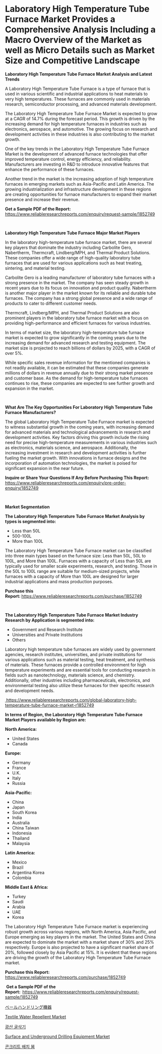<p><h1>Laboratory High Temperature Tube Furnace Market Provides a Comprehensive Analysis Including a Macro Overview of the Market as well as Micro Details such as Market Size and Competitive Landscape</h1></p><p><strong>Laboratory High Temperature Tube Furnace Market Analysis and Latest Trends</strong></p>
<p><p>A Laboratory High Temperature Tube Furnace is a type of furnace that is used in various scientific and industrial applications to heat materials to very high temperatures. These furnaces are commonly used in materials research, semiconductor processing, and advanced materials development.</p><p>The Laboratory High Temperature Tube Furnace Market is expected to grow at a CAGR of 14.7% during the forecast period. This growth is driven by the increasing demand for high temperature furnaces in industries such as electronics, aerospace, and automotive. The growing focus on research and development activities in these industries is also contributing to the market growth.</p><p>One of the key trends in the Laboratory High Temperature Tube Furnace Market is the development of advanced furnace technologies that offer improved temperature control, energy efficiency, and reliability. Manufacturers are investing in R&D to introduce innovative features that enhance the performance of these furnaces.</p><p>Another trend in the market is the increasing adoption of high temperature furnaces in emerging markets such as Asia-Pacific and Latin America. The growing industrialization and infrastructure development in these regions are creating opportunities for furnace manufacturers to expand their market presence and increase their revenue.</p></p>
<p><strong>Get a Sample PDF of the Report:&nbsp;</strong> <a href="https://www.reliableresearchreports.com/enquiry/request-sample/1852749">https://www.reliableresearchreports.com/enquiry/request-sample/1852749</a></p>
<p>&nbsp;</p>
<p><strong>Laboratory High Temperature Tube Furnace Major Market Players</strong></p>
<p><p>In the laboratory high-temperature tube furnace market, there are several key players that dominate the industry including Carbolite Gero, Nabertherm, Thermcraft, Lindberg/MPH, and Thermal Product Solutions. These companies offer a wide range of high-quality laboratory tube furnaces that are used for various applications such as heat treating, sintering, and material testing.</p><p>Carbolite Gero is a leading manufacturer of laboratory tube furnaces with a strong presence in the market. The company has seen steady growth in recent years due to its focus on innovation and product quality. Nabertherm is another major player in the market known for its reliable and durable tube furnaces. The company has a strong global presence and a wide range of products to cater to different customer needs.</p><p>Thermcraft, Lindberg/MPH, and Thermal Product Solutions are also prominent players in the laboratory tube furnace market with a focus on providing high-performance and efficient furnaces for various industries.</p><p>In terms of market size, the laboratory high-temperature tube furnace market is expected to grow significantly in the coming years due to the increasing demand for advanced research and testing equipment. The market size is projected to reach billions of dollars by 2025, with a CAGR of over 5%.</p><p>While specific sales revenue information for the mentioned companies is not readily available, it can be estimated that these companies generate millions of dollars in revenue annually due to their strong market presence and customer base. As the demand for high-temperature tube furnaces continues to rise, these companies are expected to see further growth and expansion in the market.</p></p>
<p>&nbsp;</p>
<p><strong>What Are The Key Opportunities For Laboratory High Temperature Tube Furnace Manufacturers?</strong></p>
<p><p>The global Laboratory High Temperature Tube Furnace market is expected to witness substantial growth in the coming years, with increasing demand for advanced materials and technological advancements in research and development activities. Key factors driving this growth include the rising need for precise high-temperature measurements in various industries such as electronics, materials science, and aerospace. Additionally, the increasing investment in research and development activities is further fueling the market growth. With innovations in furnace designs and the incorporation of automation technologies, the market is poised for significant expansion in the near future.</p></p>
<p><strong>Inquire or Share Your Questions If Any Before Purchasing This Report:</strong> <a href="https://www.reliableresearchreports.com/enquiry/pre-order-enquiry/1852749">https://www.reliableresearchreports.com/enquiry/pre-order-enquiry/1852749</a></p>
<p>&nbsp;</p>
<p><strong>Market Segmentation</strong></p>
<p><strong>The Laboratory High Temperature Tube Furnace Market Analysis by types is segmented into:</strong></p>
<p><ul><li>Less than 50L</li><li>500-100L</li><li>More than 100L</li></ul></p>
<p><p>The Laboratory High Temperature Tube Furnace market can be classified into three main types based on the furnace size: Less than 50L, 50L to 100L, and More than 100L. Furnaces with a capacity of Less than 50L are typically used for smaller scale experiments, research, and testing. Those in the 50L to 100L range are suitable for medium-sized projects, while furnaces with a capacity of More than 100L are designed for larger industrial applications and mass production purposes.</p></p>
<p><strong>Purchase this Report:&nbsp;</strong><a href="https://www.reliableresearchreports.com/purchase/1852749">https://www.reliableresearchreports.com/purchase/1852749</a></p>
<p>&nbsp;</p>
<p><strong>The Laboratory High Temperature Tube Furnace Market Industry Research by Application is segmented into:</strong></p>
<p><ul><li>Government and Research Institute</li><li>Universities and Private Institutions</li><li>Others</li></ul></p>
<p><p>Laboratory high temperature tube furnaces are widely used by government agencies, research institutes, universities, and private institutions for various applications such as material testing, heat treatment, and synthesis of materials. These furnaces provide a controlled environment for high temperature experiments and are essential tools for conducting research in fields such as nanotechnology, materials science, and chemistry. Additionally, other industries including pharmaceuticals, electronics, and environmental testing also utilize these furnaces for their specific research and development needs.</p></p>
<p><a href="https://www.reliableresearchreports.com/global-laboratory-high-temperature-tube-furnace-market-r1852749">&nbsp;https://www.reliableresearchreports.com/global-laboratory-high-temperature-tube-furnace-market-r1852749</a></p>
<p><strong>In terms of Region, the Laboratory High Temperature Tube Furnace Market Players available by Region are:</strong></p>
<p>
    <p> <strong> North America: </strong>
        <ul>
            <li>United States</li>
            <li>Canada</li>
        </ul>
        </p> 
    <p> <strong> Europe: </strong>
        <ul>
            <li>Germany</li>
            <li>France</li>
            <li>U.K.</li>
            <li>Italy</li>
            <li>Russia</li>
        </ul>
        </p> 
    <p> <strong> Asia-Pacific: </strong>
        <ul>
            <li>China</li>
            <li>Japan</li>
            <li>South Korea</li>
            <li>India</li>
            <li>Australia</li>
            <li>China Taiwan</li>
            <li>Indonesia</li>
            <li>Thailand</li>
            <li>Malaysia</li>
        </ul>
        </p> 
    <p> <strong> Latin America: </strong>
        <ul>
            <li>Mexico</li>
            <li>Brazil</li>
            <li>Argentina Korea</li>
            <li>Colombia</li>
        </ul>
        </p> 
    <p> <strong> Middle East & Africa: </strong>
        <ul>
            <li>Turkey</li>
            <li>Saudi</li>
            <li>Arabia</li>
            <li>UAE</li>
            <li>Korea</li>
        </ul>
    </p>
    </p>
<p><p>The Laboratory High Temperature Tube Furnace market is experiencing robust growth across various regions, with North America, Asia Pacific, and Europe emerging as key players in the market. The United States and China are expected to dominate the market with a market share of 30% and 25% respectively. Europe is also projected to have a significant market share of 20%, followed closely by Asia Pacific at 15%. It is evident that these regions are driving the growth of the Laboratory High Temperature Tube Furnace market.</p></p>
<p><strong>Purchase this Report: </strong><a href="https://www.reliableresearchreports.com/purchase/1852749">https://www.reliableresearchreports.com/purchase/1852749</a></p>
<p>&nbsp;<strong>Get a Sample PDF of the Report:&nbsp;&nbsp;</strong><a href="https://www.reliableresearchreports.com/enquiry/request-sample/1852749">https://www.reliableresearchreports.com/enquiry/request-sample/1852749</a></p>
<p><strong></strong></p>
<p><p><a href="https://github.com/JaydaWisoky2014/Market-Research-Report-List-1/blob/main/480936342874.md">ベールハンドリング機器</a></p><p><a href="https://issuu.com/reportprime-2/docs/textile-water-repellent-market-size-2030.pptx">Textile Water Repellent Market</a></p><p><a href="https://github.com/royErdmtyan906778/Market-Research-Report-List-1/blob/main/361916139465.md">광산 굴삭기</a></p><p><a href="https://github.com/wusalecollins540tpqoz/Market-Research-Report-List-2/blob/main/surface-and-underground-drilling-equipment-market.md">Surface and Underground Drilling Equipment Market</a></p><p><a href="https://github.com/valroy852/Market-Research-Report-List-1/blob/main/238549339466.md">콘크리트 배치 붐</a></p></p>